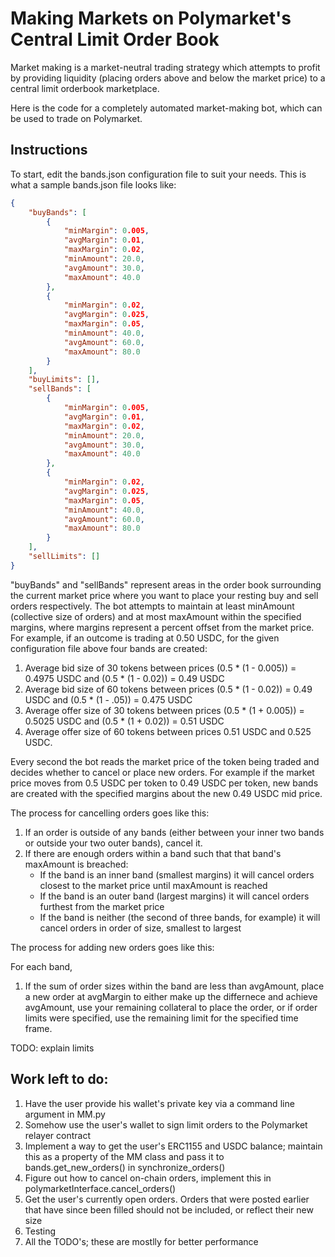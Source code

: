 # Making Markets on Polymarket's Central Limit Order Book

Market making is a market-neutral trading strategy which attempts to profit by providing liquidity (placing orders above and below the market price) to a central limit orderbook marketplace.  

Here is the code for a completely automated market-making bot, which can be used to trade on Polymarket.

## Instructions

To start, edit the bands.json configuration file to suit your needs.  This is what a sample bands.json file looks like:

```json
{
    "buyBands": [
        {
            "minMargin": 0.005,
            "avgMargin": 0.01,
            "maxMargin": 0.02,
            "minAmount": 20.0,
            "avgAmount": 30.0,
            "maxAmount": 40.0
        },
        {
            "minMargin": 0.02,
            "avgMargin": 0.025,
            "maxMargin": 0.05,
            "minAmount": 40.0,
            "avgAmount": 60.0,
            "maxAmount": 80.0
        }
    ],
    "buyLimits": [],
    "sellBands": [
        {
            "minMargin": 0.005,
            "avgMargin": 0.01,
            "maxMargin": 0.02,
            "minAmount": 20.0,
            "avgAmount": 30.0,
            "maxAmount": 40.0
        },
        {
            "minMargin": 0.02,
            "avgMargin": 0.025,
            "maxMargin": 0.05,
            "minAmount": 40.0,
            "avgAmount": 60.0,
            "maxAmount": 80.0
        }
    ],
    "sellLimits": []
}
```

"buyBands" and "sellBands" represent areas in the order book surrounding the current market price where you want to place your resting buy and sell orders respectively.  The bot attempts to maintain at least minAmount (collective size of orders) and at most maxAmount within the specified margins, where margins represent a percent offset from the market price.  For example, if an outcome is trading at 0.50 USDC, for the given configuration file above four bands are created:

1. Average bid size of 30 tokens between prices (0.5 * (1 - 0.005)) = 0.4975 USDC and (0.5 * (1 - 0.02)) = 0.49 USDC
2. Average bid size of 60 tokens between prices (0.5 * (1 - 0.02)) = 0.49 USDC and (0.5 * (1 - .05)) = 0.475 USDC
3. Average offer size of 30 tokens between prices (0.5 * (1 + 0.005)) = 0.5025 USDC and (0.5 * (1 + 0.02)) = 0.51 USDC
4. Average offer size of 60 tokens between prices 0.51 USDC and 0.525 USDC.

Every second the bot reads the market price of the token being traded and decides whether to cancel or place new orders.  For example if the market price moves from 0.5 USDC per token to 0.49 USDC per token, new bands are created with the specified margins about the new 0.49 USDC mid price.  

The process for cancelling orders goes like this:

1. If an order is outside of any bands (either between your inner two bands or outside your two outer bands), cancel it.
2. If there are enough orders within a band such that that band's maxAmount is breached:
    - If the band is an inner band (smallest margins) it will cancel orders closest to the market price until maxAmount is reached
    - If the band is an outer band (largest margins) it will cancel orders furthest from the market price
    - If the band is neither (the second of three bands, for example) it will cancel orders in order of size, smallest to largest

The process for adding new orders goes like this:

For each band,
1. If the sum of order sizes within the band are less than avgAmount, place a new order at avgMargin to either make up the differnece and achieve avgAmount, use your remaining collateral to place the order, or if order limits were specified, use the remaining limit for the specified time frame. 

TODO: explain limits

## Work left to do:
1. Have the user provide his wallet's private key via a command line argument in MM.py
2. Somehow use the user's wallet to sign limit orders to the Polymarket relayer contract
3. Implement a way to get the user's ERC1155 and USDC balance; maintain this as a property of the MM class and pass it to bands.get_new_orders() in synchronize_orders()
4. Figure out how to cancel on-chain orders, implement this in polymarketInterface.cancel_orders()
5. Get the user's currently open orders.  Orders that were posted earlier that have since been filled should not be included, or reflect their new size
5. Testing
6. All the TODO's; these are mostlly for better performance